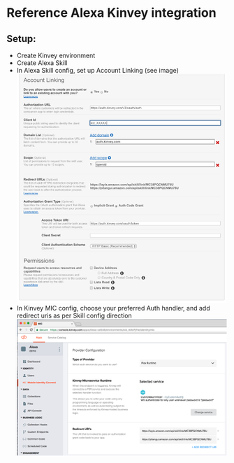 # Reference Alexa Kinvey integration

## Setup:

* Create Kinvey environment
* Create Alexa Skill
* In Alexa Skill config, set up Account Linking (see image)![Alexa config](alexaconfig.png?raw=true "Alexa config")
* In Kinvey MIC config, choose your preferred Auth handler, and add redirect uris 
  as per Skill config direction ![MIC config](micconfig.png?raw=true "MIC config")

